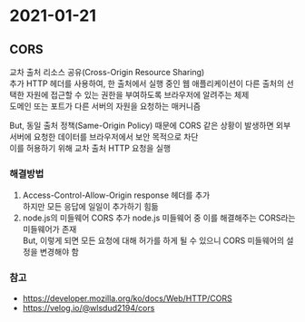 # 2021-01-21

## CORS

교차 출처 리소스 공유(Cross-Origin Resource Sharing)  
추가 HTTP 헤더를 사용하여, 한 출처에서 실행 중인 웹 애플리케이션이 다른 출처의 선택한 자원에 접근할 수 있는 권한을 부여하도록 브라우저에 알려주는 체제  
도메인 또는 포트가 다른 서버의 자원을 요청하는 매커니즘

But, 동일 출처 정책(Same-Origin Policy) 때문에 CORS 같은 상황이 발생하면 외부서버에 요청한 데이터를 브라우저에서 보안 목적으로 차단  
이를 허용하기 위해 교차 출처 HTTP 요청을 실행

### 해결방법

1. Access-Control-Allow-Origin response 헤더를 추가  
   하지만 모든 응답에 일일이 추가하기 힘듦
2. node.js의 미들웨어 CORS 추가
   node.js 미들웨어 중 이를 해결해주는 CORS라는 미들웨어가 존재  
   But, 이렇게 되면 모든 요청에 대해 허가를 하게 될 수 있으니 CORS 미들웨어의 설정을 변경해야 함

### 참고

- https://developer.mozilla.org/ko/docs/Web/HTTP/CORS
- https://velog.io/@wlsdud2194/cors
